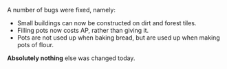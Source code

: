 A number of bugs were fixed, namely:

* Small buildings can now be constructed on dirt and forest tiles.
* Filling pots now costs AP, rather than giving it.
* Pots are not used up when baking bread, but are used up when making pots of flour.

<b>Absolutely nothing</b> else was changed today.
